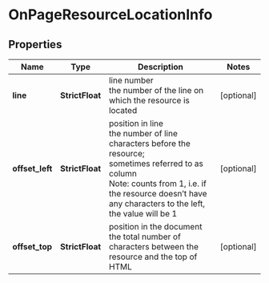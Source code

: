 # OnPageResourceLocationInfo


## Properties

| Name | Type | Description | Notes |
|------------ | ------------- | ------------- | -------------|
**line** | **StrictFloat** | line number<br>the number of the line on which the resource is located |[optional]|
**offset_left** | **StrictFloat** | position in line<br>the number of line characters before the resource;<br>sometimes referred to as column<br>Note: counts from 1, i.e. if the resource doesn’t have any characters to the left, the value will be 1 |[optional]|
**offset_top** | **StrictFloat** | position in the document<br>the total number of characters between the resource and the top of HTML |[optional]|